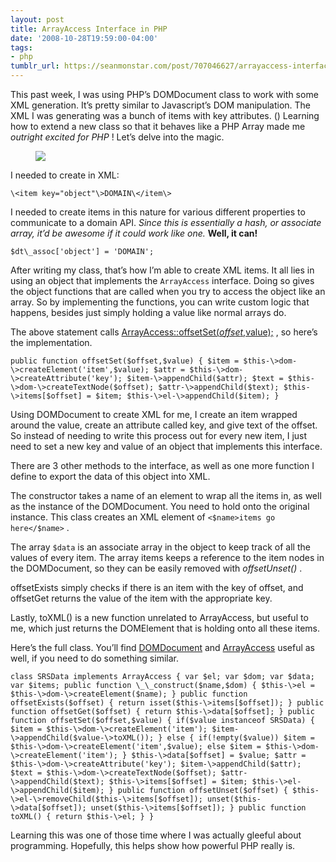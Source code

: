 ```yaml
---
layout: post
title: ArrayAccess Interface in PHP
date: '2008-10-28T19:59:00-04:00'
tags:
- php
tumblr_url: https://seanmonstar.com/post/707046627/arrayaccess-interface-in-php
---
```

This past week, I was using PHP’s DOMDocument class to work with some XML generation. It’s pretty similar to Javascript’s DOM manipulation. The XML I was generating was a bunch of items with key attributes. () Learning how to extend a new class so that it behaves like a PHP Array made me _outright excited for PHP_ ! Let’s delve into the magic.

<figure class="tmblr-full" data-orig-height="150" data-orig-width="400"><img src="https://64.media.tumblr.com/73cab1a3de5eb734293d97486b0ba68f/b05e57841c0421ea-d4/s540x810/70c42b720d725876d77f4c738881e9dff7a0fd20.jpg" data-orig-height="150" data-orig-width="400"></figure>

I needed to create in XML:

    \<item key="object"\>DOMAIN\</item\>

I needed to create items in this nature for various different properties to communicate to a domain API. _Since this is essentially a hash, or associate array, it’d be awesome if it could work like one._ **Well, it can!**

    $dt\_assoc['object'] = 'DOMAIN';

After writing my class, that’s how I’m able to create XML items. It all lies in using an object that implements the `ArrayAccess` interface. Doing so gives the object functions that are called when you try to access the object like an array. So by implementing the functions, you can write custom logic that happens, besides just simply holding a value like normal arrays do.

The above statement calls [ArrayAccess::offsetSet($offset,$value);](http://www.php.net/~helly/php/ext/spl/interfaceArrayAccess.html#_details) , so here’s the implementation.

    public function offsetSet($offset,$value) { $item = $this-\>dom-\>createElement('item',$value); $attr = $this-\>dom-\>createAttribute('key'); $item-\>appendChild($attr); $text = $this-\>dom-\>createTextNode($offset); $attr-\>appendChild($text); $this-\>items[$offset] = $item; $this-\>el-\>appendChild($item); }

Using DOMDocument to create XML for me, I create an item wrapped around the value, create an attribute called key, and give text of the offset. So instead of needing to write this process out for every new item, I just need to set a new key and value of an object that implements this interface.

There are 3 other methods to the interface, as well as one more function I define to export the data of this object into XML.

The constructor takes a name of an element to wrap all the items in, as well as the instance of the DOMDocument. You need to hold onto the original instance. This class creates an XML element of `<$name>items go here</$name>` .

The array `$data` is an associate array in the object to keep track of all the values of every item. The array items keeps a reference to the item nodes in the DOMDocument, so they can be easily removed with _offsetUnset()_ .

offsetExists simply checks if there is an item with the key of offset, and offsetGet returns the value of the item with the appropriate key.

Lastly, toXML() is a new function unrelated to ArrayAccess, but useful to me, which just returns the DOMElement that is holding onto all these items.

Here’s the full class. You’ll find [DOMDocument](http://php.net/domdocument) and [ArrayAccess](http://www.php.net/~helly/php/ext/spl/interfaceArrayAccess.html#_details) useful as well, if you need to do something similar.

    class SRSData implements ArrayAccess { var $el; var $dom; var $data; var $items; public function \_\_construct($name,$dom) { $this-\>el = $this-\>dom-\>createElement($name); } public function offsetExists($offset) { return isset($this-\>items[$offset]); } public function offsetGet($offset) { return $this-\>data[$offset]; } public function offsetSet($offset,$value) { if($value instanceof SRSData) { $item = $this-\>dom-\>createElement('item'); $item-\>appendChild($value-\>toXML()); } else { if(!empty($value)) $item = $this-\>dom-\>createElement('item',$value); else $item = $this-\>dom-\>createElement('item'); } $this-\>data[$offset] = $value; $attr = $this-\>dom-\>createAttribute('key'); $item-\>appendChild($attr); $text = $this-\>dom-\>createTextNode($offset); $attr-\>appendChild($text); $this-\>items[$offset] = $item; $this-\>el-\>appendChild($item); } public function offsetUnset($offset) { $this-\>el-\>removeChild($this-\>items[$offset]); unset($this-\>data[$offset]); unset($this-\>items[$offset]); } public function toXML() { return $this-\>el; } }

Learning this was one of those time where I was actually gleeful about programming. Hopefully, this helps show how powerful PHP really is.

